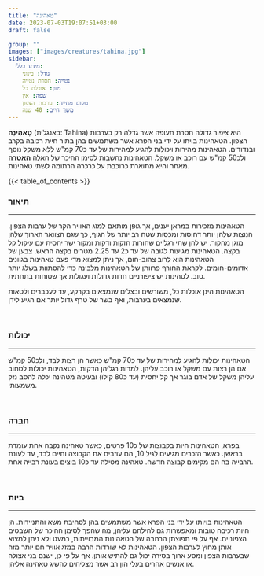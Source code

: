 ```yaml
---
title: "טאהינה"
date: 2023-07-03T19:07:51+03:00
draft: false

group: ""
images: ["images/creatures/tahina.jpg"]
sidebar:
  מידע כללי:
    גודל: בינוני
    נטייה: חסרת נטייה
    מזון: אוכלת כל
    שפה: אין
    מקום מחייה: ערבות הצפון
    משך חיים: 40 שנה
---
```


**טָאהִינַה** (באנגלית: Tahina) היא ציפור גדולה חסרת תעופה אשר גדלה רק בערבות הצפון. הטאהינות בויתו על ידי בני הפרא אשר משתמשים בהן בתור חיית רכיבה בקרב ובנדודים. הטאהינות מהירות ויכולות להגיע למהירות של עד כ70 קמ"ש ללא משקל נוסף ולכ50 קמ"ש עם רוכב או משקל. הטאהינות נחשבות לסימן ההיכר של האלה [**האטרה**](../../deities/hatera) מאחר והיא מתוארת כרוכבת על כרכרה הרתומה לשתי טאהינות. 

{{< table_of_contents >}}

### תיאור
---
הטאהינות מזכירות במראן יענים, אך גופן מותאם למזג האוויר הקר של ערבות הצפון. הנוצות שלהן יותר דחוסות ומכסות שטח רב יותר של הגוף, כך שגם הצוואר הארוך שלהן מוגן מהקור. יש להן שתי רגליים שחורות חזקות ודקות ומקור ישר יחסית עם עיקול קל בקצה. הטאהינות מגיעות לגובה של עד כ2 עד 2.25 מטרים בקצה הראש. צבען של הטאהינות הוא לרוב צהוב-חום, אך ניתן למצוא מדי פעם טאהינות בגוונים אדומים-חומים. לקראת החורף פרוותן של הטאהינות מלבינה כדי להסתוות בשלג יותר טוב. לטהינות יש ציפורניים חדות גדולות ועגולות אך שטוחות בתחתית. 

הטאהינות הינן אוכלות כל, משורשים ובצלים שנמצאים בקרקע, עד לעכברים ולטאות שנמצאים בערבות, ואף בשר של טרף גדול יותר אם הגיע לידן. 

&nbsp;

### יכולות
---
הטאהינות יכולות להגיע למהירות של עד כ70 קמ"ש כאשר הן רצות לבד, ולכ50 קמ"ש אם הן רצות עם משקל או רוכב עליהן. למרות רגליהן הדקות, הטאהינות יכולות לסחוב עליהן משקל של אדם בוגר אך קל יחסית (עד כ80 קילו) ובעיטה מטהינה יכלה להסב נזק משמעותי. 

&nbsp;

### חברה
---
בפרא, הטאהינות חיות בקבוצות של כ10 פרטים, כאשר טאהינה נקבה אחת עומדת בראשן. כאשר הזכרים מגיעים לגיל 10, הם עוזבים את הקבוצה וחיים לבד, עד לעונת הרבייה בה הם מקימים קבוצה חדשה. טאהינה מטילה עד כ10 ביצים בעונת רבייה אחת. 

&nbsp;

### ביות
---
הטאהינות בויותו על ידי בני הפרא אשר משתמשים בהן לסחיבת משא והתניידות. הן חיות רכיבה טובות ומאפשרות גם להילחם עליהן, מה שהפך לסימן ההיכר של השבטים הצפוניים. אף על פי תפוצתן הרחבה של הטאהינות המבוייתות, כמעט ולא ניתן למצוא אותן מחוץ לערבות הצפון. הטאהינות לא שורדות הרבה במזג אוויר חם יותר מזה שבערבות הצפון ומסע ארוך בסירה יכול גם להתיש אותן. אף על פי כן, ישנם בני אצולה או אנשים אחרים בעלי הון רב אשר מצליחים להשיג טאהינה אליהן. 